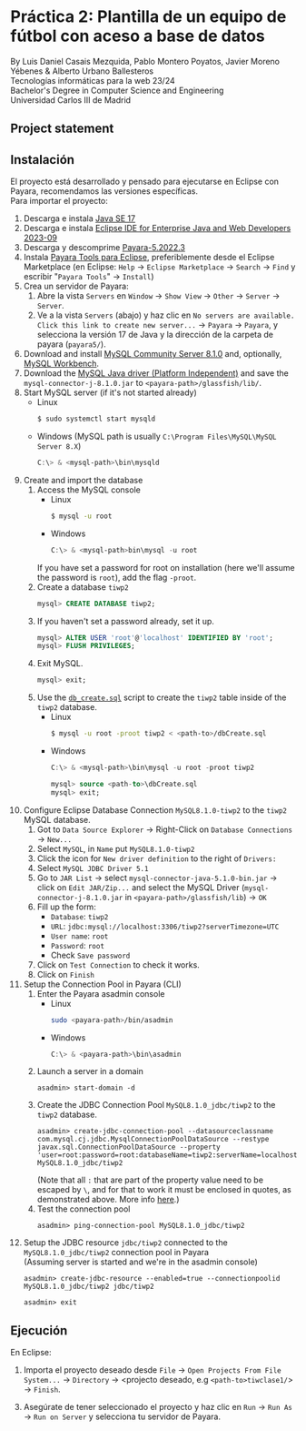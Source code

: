 # Práctica 2: Plantilla de un equipo de fútbol con aceso a base de datos
By Luis Daniel Casais Mezquida, Pablo Montero Poyatos, Javier Moreno Yébenes & Alberto Urbano Ballesteros  
Tecnologías informáticas para la web 23/24  
Bachelor's Degree in Computer Science and Engineering  
Universidad Carlos III de Madrid


## Project statement




## Instalación

El proyecto está desarrollado y pensado para ejecutarse en Eclipse con Payara, recomendamos las versiones específicas.  
Para importar el proyecto:
1. Descarga e instala [Java SE 17](https://www.oracle.com/java/technologies/javase/jdk17-archive-downloads.html)
2. Descarga e instala [Eclipse IDE for Enterprise Java and Web Developers 2023-09](https://www.eclipse.org/downloads/packages/release/2023-09/r/eclipse-ide-enterprise-java-and-web-developers)
3. Descarga y descomprime [Payara-5.2022.3](
https://nexus.payara.fish/#browse/browse:payara-community:fish%2Fpayara%2Fdistributions%2Fpayara%2F5.2022.3%2Fpayara-5.2022.3.zip)
3. Instala [Payara Tools para Eclipse](https://marketplace.eclipse.org/content/payara-tools), preferiblemente desde el Eclipse Marketplace (en Eclipse: `Help` → `Eclipse Marketplace` → `Search` → `Find` y escribir "`Payara Tools`" → `Install`)
4. Crea un servidor de Payara:
    1. Abre la vista `Servers` en `Window` → `Show View` → `Other` → `Server` → `Server`.
    2. Ve a la vista `Servers` (abajo) y haz clic en `No servers are available. Click this link to create new server...` → `Payara` → `Payara`, y selecciona la versión 17 de Java y la dirección de la carpeta de payara (`payara5/`).
5. Download and install [MySQL Community Server 8.1.0](https://dev.mysql.com/downloads/mysql/) and, optionally, [MySQL Workbench](https://dev.mysql.com/downloads/workbench/).
6. Download the [MySQL Java driver (Platform Independent)](https://dev.mysql.com/downloads/connector/j/) and save the `mysql-connector-j-8.1.0.jar` to `<payara-path>/glassfish/lib/`.
7. Start MySQL server (if it's not started already)
    - Linux
        ```bash
        $ sudo systemctl start mysqld
        ```
    - Windows (MySQL path is usually `C:\Program Files\MySQL\MySQL Server 8.X`)
        ```powershell
        C:\> & <mysql-path>\bin\mysqld
        ```
8. Create and import the database
    1. Access the MySQL console
        - Linux
            ```bash
            $ mysql -u root
            ```
        - Windows
            ```powershell
            C:\> & <mysql-path>bin\mysql -u root
            ```
        If you have set a password for root on installation (here we'll assume the password is `root`), add the flag `-proot`.
    2. Create a database `tiwp2`
        ```sql
        mysql> CREATE DATABASE tiwp2;
        ```
    3. If you haven't set a password already, set it up.
        ```sql
        mysql> ALTER USER 'root'@'localhost' IDENTIFIED BY 'root';
        mysql> FLUSH PRIVILEGES;
        ```
    4. Exit MySQL.
        ```sql
        mysql> exit;
        ```
    5. Use the [`db_create.sql`](db_create.sql) script to create the `tiwp2` table inside of the `tiwp2` database.
        - Linux
            ```bash
            $ mysql -u root -proot tiwp2 < <path-to>/dbCreate.sql
            ```
        - Windows
            ```powershell
            C:\> & <mysql-path>\bin\mysql -u root -proot tiwp2
            ```
            ```sql
            mysql> source <path-to>\dbCreate.sql
            mysql> exit;
            ```
9. Configure Eclipse Database Connection `MySQL8.1.0-tiwp2` to the `tiwp2` MySQL database.
    1. Got to `Data Source Explorer` → Right-Click on `Database Connections` → `New...`
    2. Select `MySQL`, in `Name` put `MySQL8.1.0-tiwp2`
    3. Click the icon for `New driver definition` to the right of `Drivers:` 
    4. Select `MySQL JDBC Driver 5.1`
    5. Go to `JAR List` → select `mysql-connector-java-5.1.0-bin.jar` → click on `Edit JAR/Zip...` and select the MySQL Driver (`mysql-connector-j-8.1.0.jar` in `<payara-path>/glassfish/lib`) → `OK`
    6. Fill up the form:
        - `Database`: `tiwp2`
        - `URL`: `jdbc:mysql://localhost:3306/tiwp2?serverTimezone=UTC`
        - `User name`: `root`
        - `Password`: `root`
        - Check `Save password`
    7. Click on `Test Connection` to check it works.
    8. Click on `Finish`
10. Setup the Connection Pool in Payara (CLI)
    1. Enter the Payara asadmin console
        - Linux
            ```bash
            sudo <payara-path>/bin/asadmin
            ```
        - Windows
            ```powershell
            C:\> & <payara-path>\bin\asadmin
            ```
    2. Launch a server in a domain
        ```
        asadmin> start-domain -d
        ```
    3. Create the JDBC Connection Pool `MySQL8.1.0_jdbc/tiwp2` to the `tiwp2` database.
        ```
        asadmin> create-jdbc-connection-pool --datasourceclassname com.mysql.cj.jdbc.MysqlConnectionPoolDataSource --restype javax.sql.ConnectionPoolDataSource --property 'user=root:password=root:databaseName=tiwp2:serverName=localhost:portNumber=3306:url=jdbc\:mysql\://localhost\:3306/tiwp2:useSSL=false:serverTimezone=UTC:allowPublicKeyRetrieval=true' MySQL8.1.0_jdbc/tiwp2
        ```
        (Note that all `:` that are part of the property value need to be escaped by `\`, and for that to work it must be enclosed in quotes, as demonstrated above. More info [here](https://github.com/payara/Payara/issues/1252#issuecomment-268782829).)
    4. Test the connection pool
        ```
        asadmin> ping-connection-pool MySQL8.1.0_jdbc/tiwp2
        ```
11. Setup the JDBC resource `jdbc/tiwp2` connected to the `MySQL8.1.0_jdbc/tiwp2` connection pool in Payara  
    (Assuming server is started and we're in the asadmin console)  
    ```
    asadmin> create-jdbc-resource --enabled=true --connectionpoolid MySQL8.1.0_jdbc/tiwp2 jdbc/tiwp2
    ```
    ```
    asadmin> exit
    ```


## Ejecución
En Eclipse:
1. Importa el proyecto deseado desde `File` → `Open Projects From File System...` → `Directory` → <projecto deseado, e.g `<path-to>tiwclase1/`> → `Finish`.
<!-- 2. [???] Conviértelo en un projecto JPA:
    1. `Project` → `Properties` → `Project Facets`
    2. Haz tick en la caja de JPA
    3. A la derecha, pestaña `Runtimes`, y selecciona `Payara` -->
3. Asegúrate de tener seleccionado el proyecto y haz clic en `Run` → `Run As` → `Run on Server` y selecciona tu servidor de Payara.
